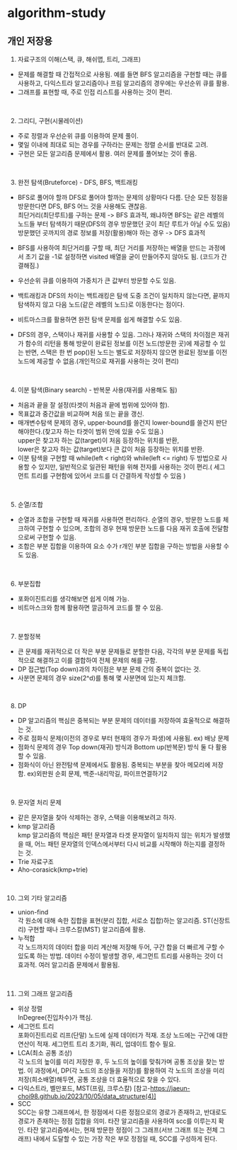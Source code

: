 # algorithm-study

## 개인 저장용

1. 자료구조의 이해(스택, 큐, 해쉬맵, 트리, 그래프)

- 문제를 해결할 때 간접적으로 사용됨. 예를 들면 BFS 알고리즘을 구현할 때는 큐를 사용하고, 다익스트라 알고리즘이나 프림 알고리즘의 경우에는 우선순위 큐를 활용.
- 그래프를 표현할 때, 주로 인접 리스트를 사용하는 것이 편리.

<br>

2. 그리디, 구현(시물레이션)

- 주로 정렬과 우선순위 큐를 이용하여 문제 풀이.
- 몇일 이내에 최대로 되는 경우를 구하라는 문제는 정렬 순서를 반대로 고려.
- 구현은 모든 알고리즘 문제에서 활용. 여러 문제를 풀어보는 것이 좋음.

<br>

3. 완전 탐색(Bruteforce) - DFS, BFS, 백트래킹

- BFS로 풀어야 할까 DFS로 풀어야 할까는 문제의 상황마다 다름.
  단순 모든 정점을 방문한다면 DFS, BFS 어느 것을 사용해도 괜찮음.
  <br>
  최단거리(최단루트)를 구하는 문제 -> BFS 효과적, 왜냐하면 BFS는 같은 레벨의 노드들 부터 탐색하기 때문(DFS의 경우 방문했던 곳이 최단 루트가 아닐 수도 있음) <br>
  방문했던 곳까지의 경로 정보를 저장(활용)해야 하는 경우 -> DFS 효과적

- BFS를 사용하여 최단거리를 구할 때, 최단 거리를 저장하는 배열을 만드는 과정에서 초기 값을 -1로 설정하면 visited 배열을 굳이 만들어주지 않아도 됨. (코드가 간결해짐.)
- 우선순위 큐를 이용하여 가중치가 큰 값부터 방문할 수도 있음.
- 백트래킹과 DFS의 차이는 백트래킹은 탐색 도중 조건이 일치하지 않는다면, 끝까지 탐색하지 않고 다음 노드(같은 레벨의 노드)로 이동한다는 점이다.
- 비트마스크를 활용하면 완전 탐색 문제를 쉽게 해결할 수도 있음.
- DFS의 경우, 스택이나 재귀를 사용할 수 있음. 그러나 재귀와 스택의 차이점은 재귀가 함수의 리턴을 통해 방문이 완료된 정보를 이전 노드(방문한 곳)에 제공할 수 있는 반면, 스택은 한 번 pop()된 노드는 별도로 저장하지 않으면 완료된 정보를 이전 노드에 제공할 수 없음.(개인적으로 재귀를 사용하는 것이 편리)

<br>

4. 이분 탐색(Binary search) - 반복문 사용(재귀를 사용해도 됨)

- 처음과 끝을 잘 설정(타겟이 처음과 끝에 범위에 있어야 함).
- 목표값과 중간값을 비교하며 처음 또는 끝을 갱신.
- 매개변수탐색 문제의 경우, upper-bound를 쓸건지 lower-bound를 쓸건지 판단해야한다.(찾고자
  하는 타겟이 범위 안에 있을 수도 있음.)<br>
  upper은 찾고자 하는 값(target)이 처음 등장하는 위치를 반환,<br>
  lower은 찾고자 하는 값(target)보다 큰 값이 처음 등장하는 위치를 반환.
- 이분 탐색을 구현할 때 while(left < right)와 while(left <= right) 두 방법으로 사용할 수 있지만,
  일반적으로 일관된 패턴을 위해 전자를 사용하는 것이 편리.( 세그먼트 트리를 구현함에 있어서 코드를 더 간결하게 작성할 수 있음 )

<br>

5. 순열/조합

- 순열과 조합을 구현할 때 재귀를 사용하면 편리하다. 순열의 경우, 방문한 노드를 체크하여 구현할 수 있으며,
  조합의 경우 현재 방문한 노드를 다음 재귀 호출에 전달함으로써 구현할 수 있음.
- 조합은 부분 집합을 이용하여 요소 수가 r개인 부분 집합을 구하는 방법을 사용할 수도 있음.

<br>

6. 부분집합

- 포화이진트리를 생각해보면 쉽게 이해 가능.
- 비트마스크와 함께 활용하면 깔금하게 코드를 짤 수 있음.

<br>

7. 분할정복

- 큰 문제를 재귀적으로 더 작은 부분 문제들로 분할한 다음, 각각의 부분 문제를 독립적으로 해결하고 이를 결합하여 전체 문제의 해를 구함.
- DP 접근법(Top down)과의 차이점은 부분 문제 간의 중복이 없다는 것.
- 사분면 문제의 경우 size(2^d)를 통해 몇 사분면에 있는지 체크함.

<br>

8. DP

- DP 알고리즘의 핵심은 중복되는 부분 문제의 데이터를 저장하여 효울적으로 해결하는 것.
- 주로 점화식 문제(이전의 경우로 부터 현재의 경우가 파생)에 사용됨. ex) 배낭 문제
- 점화식 문제의 경우 Top down(재귀) 방식과 Bottom up(반복문) 방식 둘 다 활용할 수 있음.
- 점화식이 아닌 완전탐색 문제에서도 활용됨. 중복되는 부분을 찾아 메모리에 저장함. ex)외판원 순회 문제, 백준-내리막길, 파이프연결하기2

<br>

9. 문자열 처리 문제

- 같은 문자열을 찾아 삭제하는 경우, 스택을 이용해보려고 하자.
- kmp 알고리즘 <br>
  kmp 알고리즘의 핵심은 패턴 문자열과 타겟 문자열이 일치하지 않는 위치가 발생했을 때, 어느 패턴 문자열의 인덱스에서부터 다시 비교를 시작해야 하는지를 결정하는 것.
- Trie 자료구조
- Aho-corasick(kmp+trie)

<br>

10. 그외 기타 알고리즘

- union-find <br>
  각 원소에 대해 속한 집합을 표현(분리 집합, 서로소 집합)하는 알고리즘.
  ST(신장트리) 구현할 때나 크루스칼(MST) 알고리즘에 활용.
- 누적합 <br>
  각 노드까지의 데이터 합을 미리 계산해 저장해 두어, 구간 합을 더 빠르게 구할 수 있도록 하는 방법.
  데이터 수정이 발생할 경우, 세그먼트 트리를 사용하는 것이 더 효과적.
  여러 알고리즘 문제에서 활용됨.

<br>

11. 그외 그래프 알고리즘

- 위상 정렬 <br>
  InDegree(진입차수)가 핵심.
- 세그먼트 트리 <br>
  포화이진트리로 리프(단말) 노드에 실제 데이터가 적재. 조상 노드에는 구간에 대한 연산이 적재.
  세그먼트 트리 초기화, 쿼리, 업데이트 함수 필요.
- LCA(최소 공통 조상) <br>
  각 노드의 높이를 미리 저장한 후, 두 노드의 높이를 맞춰가며 공통 조상을 찾는 방법.
  이 과정에서, DP(각 노드의 조상들을 저장)를 활용하여 각 노드의 조상을 미리 저장(희소배열)해두면, 공통 조상을 더 효율적으로 찾을 수 있다.
- 다익스트라, 벨만포드, MST(프림, 크루스칼) [참고-https://jaeun-choi98.github.io/2023/10/05/data_structure(4)] <br>
- SCC <br>
  SCC는 유향 그래프에서, 한 정점에서 다른 정점으로의 경로가 존재하고, 반대로도 경로가 존재하는 정점 집합을 의미.
  타잔 알고리즘을 사용하여 scc를 이루는지 확인. 타잔 알고리즘에서는, 현재 방문한 정점이 그 그래프(서브 그래프 또는 전체 그래프) 내에서 도달할 수 있는 가장 작은 부모 정점일 때, SCC를 구성하게 된다.
